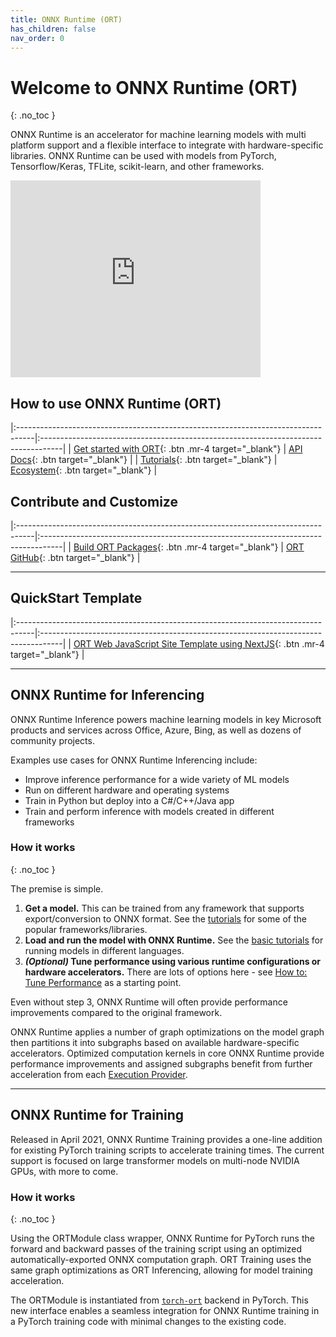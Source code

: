 ```yaml
---
title: ONNX Runtime (ORT)
has_children: false
nav_order: 0
---
```

# Welcome to ONNX Runtime (ORT)
{: .no_toc }

ONNX Runtime is an accelerator for machine learning models with multi platform support and a flexible interface to integrate with hardware-specific libraries. ONNX Runtime can be used with models from PyTorch, Tensorflow/Keras, TFLite, scikit-learn, and other frameworks.

<iframe width="400" height="315" class="table-wrapper py px" src="https://www.youtube.com/embed/qy7X2JGLUC4" title="YouTube video player" frameborder="0" allow="accelerometer; autoplay; clipboard-write; encrypted-media; gyroscope; picture-in-picture" allowfullscreen></iframe>

## How to use ONNX Runtime (ORT)

|:----------------------------------------------------------------------------------|:-----------------------------------------------------------------------------------|
|  <span class="fs-5"> [Get started with ORT](./get-started){: .btn  .mr-4 target="_blank"} </span> |  <span class="fs-5"> [API Docs](./api){: .btn target="_blank"} </span>      |
| <span class="fs-5"> [Tutorials](./tutorials){: .btn target="_blank"} </span>                     |   <span class="fs-5"> [Ecosystem](./ecosystem){: .btn target="_blank"} </span>                          |

## Contribute and Customize

|:----------------------------------------------------------------------------------|:-----------------------------------------------------------------------------------|
|  <span class="fs-5"> [Build ORT Packages](./build){: .btn  .mr-4 target="_blank"} </span>         | <span class="fs-5"> [ORT GitHub](https://github.com/microsoft/onnxruntime){: .btn target="_blank"} </span>  |


---


## QuickStart Template

|:----------------------------------------------------------------------------------|:-----------------------------------------------------------------------------------|
|  <span class="fs-5"> [ORT Web JavaScript Site Template using NextJS](https://github.com/microsoft/onnxruntime-nextjs-template){: .btn  .mr-4 target="_blank"} </span>         | 


---




## ONNX Runtime for Inferencing

ONNX Runtime Inference powers machine learning models in key Microsoft products and services across Office, Azure, Bing, as well as dozens of community projects.

Examples use cases for ONNX Runtime Inferencing include:

* Improve inference performance for a wide variety of ML models
* Run on different hardware and operating systems
* Train in Python but deploy into a C#/C++/Java app
* Train and perform inference with models created in different frameworks

### How it works
{: .no_toc }

The premise is simple. 
1. **Get a model.** This can be trained from any framework that supports export/conversion to ONNX format. See the [tutorials](./tutorials) for some of the popular frameworks/libraries. 
2. **Load and run the model with ONNX Runtime.** See the [basic tutorials](./tutorials/api-basics) for running models in different languages.
3. ***(Optional)* Tune performance using various runtime configurations or hardware accelerators.** There are lots of options here - see [How to: Tune Performance](./performance/tune-performance.md) as a starting point.

Even without step 3, ONNX Runtime will often provide performance improvements compared to the original framework. 

ONNX Runtime applies a number of graph optimizations on the model graph then partitions it into subgraphs based on available hardware-specific accelerators. Optimized computation kernels in core ONNX Runtime provide performance improvements and assigned subgraphs benefit from further acceleration from each [Execution Provider](./execution-providers).



---

## ONNX Runtime for Training

Released in April 2021, ONNX Runtime Training provides a one-line addition for existing PyTorch training scripts to accelerate training times. The current support is focused on large transformer models on multi-node NVIDIA GPUs, with more to come. 

### How it works
{: .no_toc }

Using the ORTModule class wrapper, ONNX Runtime for PyTorch runs the forward and backward passes of the training script using an optimized automatically-exported ONNX computation graph. ORT Training uses the same graph optimizations as ORT Inferencing, allowing for model training acceleration. 

The ORTModule is instantiated from [`torch-ort`](https://github.com/pytorch/ort) backend in PyTorch. This new interface enables a seamless integration for ONNX Runtime training in a PyTorch training code with minimal changes to the existing code.

